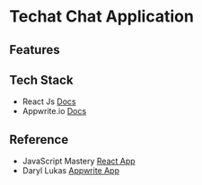 # Techat Chat Application
## Features
## Tech Stack
- React Js [Docs](https://reactstrap.github.io/)
- Appwrite.io [Docs](https://appwrite.io/docs/)
## Reference
- JavaScript Mastery [React App](https://github.com/adrianhajdin/unichat-course)
- Daryl Lukas [Appwrite App](https://github.com/daryllukas/expense-tracker)
